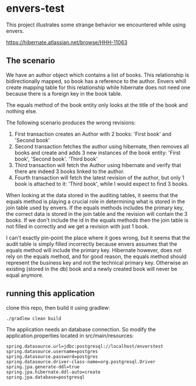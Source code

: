 # envers-test
This project illustrates some strange behavior we encountered while using envers.

https://hibernate.atlassian.net/browse/HHH-11063

## The scenario
We have an author object which contains a list of books. This relationship is bidirectionally mapped, so book has a reference to the author. 
Envers whill create mapping table for this relationship while hibernate does not need one because there is a foreign key in the book table.

The equals method of the book entity only looks at the title of the book and nothing else.
 
 The following scenario produces the wrong revisions:
 1. First transaction creates an Author with 2 books: 'First book' and 'Second book'
 2. Second transaction fetches the author using hibernate, then removes all books and create and adds 3 new instances of the book entity: 'First book', 'Second book'. 'Third book'
 3. Third transaction will fetch the Author using hibernate and verify that there are indeed 3 books linked to the author.
 4. Fourth transaction will fetch the latest revision of the author, but only 1 book is attached to it: 'Third book', while I would expect to find 3 books.
 
When looking at the data stored in the auditing tables, it seems that the equals method is playing a crucial role in determining what is stored in the join table used by envers. 
If the equals methods includes the primary key, the correct data is stored in the join table and the revision will contain the 3 books. 
If we don't include the id in the equals methods then the join table is not filled in correctly and we get a revision with just 1 book.

I can't exactly pin-point the place where it goes wrong, but it seems that the audit table is simply filled incorrectly because envers assumes that the equals method will include the primary key.
Hibernate however, does not rely on the equals method, and for good reason, the equals method should represent the business key and not the technical primary key. 
Otherwise an existing (stored in the db) book and a newly created book will never be equal anymore.

## running this application
clone this repo, then build it using gradlew:

```
./gradlew clean build
```

The application needs an database connection. So modify the application.properties located in src/main/resources:
```
spring.datasource.url=jdbc:postgresql://localhost/enverstest
spring.datasource.username=postgres
spring.datasource.password=postgres
spring.datasource.driver-class-name=org.postgresql.Driver
spring.jpa.generate-ddl=true
spring.jpa.hibernate.ddl-auto=create
spring.jpa.database=postgresql
```

